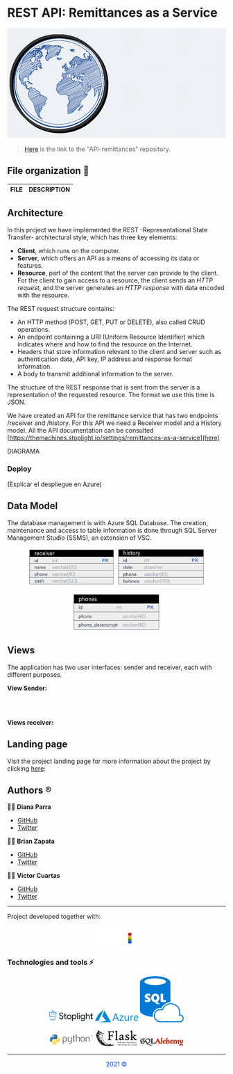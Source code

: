 # REST API: Remittances as a Service

<p align="center"><img src="img/RaaS.gif" alt="gif logo RaaS"></p>

> [Here](https://github.com/Team-capstone-machines/api-remittances) is the link to the "API-remittances" repository.

## File organization :open_file_folder:

| FILE | DESCRIPTION |
|--|--|

## Architecture

In this project we have implemented the REST -Representational State Transfer- architectural style, which has three key elements:

- **Client**, which runs on the computer.
- **Server**, which offers an API as a means of accessing its data or features.
- **Resource**, part of the content that the server can provide to the client. For the client to gain access to a resource, the client sends an _HTTP request_, and the server generates an _HTTP response_ with data encoded with the resource.

The REST request structure contains:

- An HTTP method (POST, GET, PUT or DELETE), also called CRUD operations.
- An endpoint containing a URI (Uniform Resource Identifier) which indicates where and how to find the resource on the Internet.
- Headers that store information relevant to the client and server such as authentication data, API key, IP address and response format information.
- A body to transmit additional information to the server.

The structure of the REST response that is sent from the server is a representation of the requested resource. The format we use this time is JSON.

We have created an API for the remittance service that has two endpoints /receiver and /history. For this API we need a Receiver model and a History model. All the API documentation can be consulted [https://themachines.stoplight.io/settings/remittances-as-a-service](here)


<!-- ![diagram](img/diagram_arch.png) --> DIAGRAMA

### Deploy
(Explicar el despliegue en Azure)

## Data Model
The database management is with Azure SQL Database. The creation, maintenance and access to table information is done through SQL Server Management Studio (SSMS), an extension of VSC.

<p align="center"><img src="img/data_receiver.png" alt="data receiver" style="width: 40%"> <img src="img/data_history.png" alt="data history" style="width: 40%"></p>

<p align="center"><img src="img/data_phones.png" alt="data phones" style="width: 40%"></p>

## Views
The application has two user interfaces: sender and receiver, each with different purposes.

**View Sender:**


<br></br>

**Views receiver:**


## Landing page
Visit the project landing page for more information about the project by clicking [here](https://www.canva.com/design/DAEuCKL5xcI/NHLreyvmFhi82IBAA-MgTg/view?website#2):

## Authors :registered:
:woman_technologist: **Diana Parra**
* [GitHub](https://github.com/dianaparr)
* [Twitter](https://twitter.com/dianaparra017)

:man_technologist: **Brian Zapata**
* [GitHub](https://github.com/brian-1989)
* [Twitter](https://twitter.com/BrianZa03390210)

:man_technologist: **Victor Cuartas**
* [GitHub](https://github.com/vicuartas230/)
* [Twitter](https://twitter.com/vicuartas230)

***

Project developed together with:
  <p align="center"><img src="img/logo-nufi.png" alt="logo NUFI" style="width: 20%"></p>

### Technologies and tools :zap:
<p align="center"><img src="img/logo_light_bg.png" alt="logo stoplight" style="width: 20%"> <img src="img/azure-logo.png" alt="logo azure" style="width: 20%"> <img src="img/sql-logo.png" alt="logo Azure SQL DB" style="width: 20%"></p>


<p align="center"><img src="img/logo-py.png" alt="logo python" style="width: 20%"> <img src="img/flask-logo.png" alt="logo flask" style="width: 20%"> <img src="img/sql_alchemy.png" alt="logo sqlalchemy" style="width: 20%"> </p>

***

<p align="center" style="color: #0642ff">2021 ©</p>
